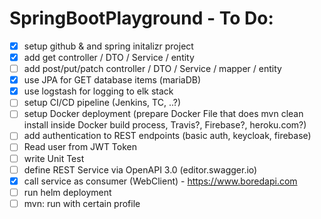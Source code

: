 # SpringBootPlayground - To Do:
- [x] setup github & and spring initalizr project
- [x] add get controller / DTO / Service / entity
- [ ] add post/put/patch controller / DTO / Service / mapper / entity
- [x] use JPA for GET database items (mariaDB)
- [x] use logstash for logging to elk stack
- [ ] setup CI/CD pipeline (Jenkins, TC, ..?)
- [ ] setup Docker deployment (prepare Docker File that does mvn clean install inside Docker build process, Travis?, Firebase?, heroku.com?)
- [ ] add authentication to REST endpoints (basic auth, keycloak, firebase)
- [ ] Read user from JWT Token
- [ ] write Unit Test
- [ ] define REST Service via OpenAPI 3.0 (editor.swagger.io)
- [x] call service as consumer (WebClient) - https://www.boredapi.com
- [ ] run helm deployment
- [ ] mvn: run with certain profile
